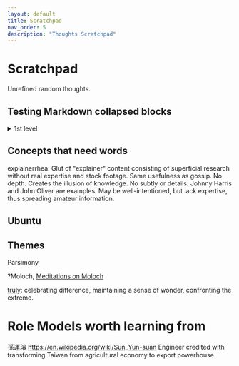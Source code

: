 ```yaml
---
layout: default
title: Scratchpad
nav_order: 5
description: "Thoughts Scratchpad"
---
```


# Scratchpad
Unrefined random thoughts.

## Testing Markdown collapsed blocks

<details><summary>1st level</summary><blockquote>
  <details><summary>2nd level summary</summary><blockquote>
    3rd level detail :smile:
  </blockquote></details>
</blockquote></details>

## Concepts that need words

explainerrhea: Glut of "explainer" content consisting of superficial research without real expertise and stock footage. Same usefulness as gossip. No depth. Creates the illusion of knowledge. No subtly or details. Johnny Harris and John Oliver are examples. May be well-intentioned, but lack expertise, thus spreading amateur information.

## Ubuntu


## Themes
Parsimony


?Moloch, [Meditations on Moloch](https://slatestarcodex.com/2014/07/30/meditations-on-moloch/) 

[truly](https://www.youtube.com/c/BarcroftTV/featured): celebrating difference, maintaining a sense of wonder, confronting the extreme. 


# Role Models worth learning from

孫運璿 https://en.wikipedia.org/wiki/Sun_Yun-suan Engineer credited with transforming Taiwan from agricultural economy to export powerhouse.
